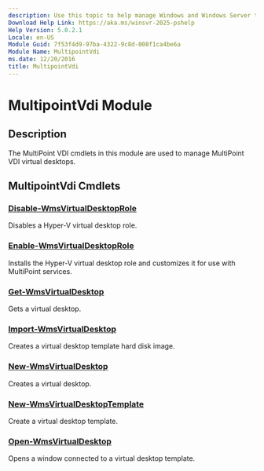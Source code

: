 ```yaml
---
description: Use this topic to help manage Windows and Windows Server technologies with Windows PowerShell.
Download Help Link: https://aka.ms/winsvr-2025-pshelp
Help Version: 5.0.2.1
Locale: en-US
Module Guid: 7f53f4d9-97ba-4322-9c8d-008f1ca4be6a
Module Name: MultipointVdi
ms.date: 12/20/2016
title: MultipointVdi
---
```


# MultipointVdi Module
## Description
The MultiPoint VDI cmdlets in this module are used to manage MultiPoint VDI virtual desktops.

## MultipointVdi Cmdlets
### [Disable-WmsVirtualDesktopRole](./Disable-WmsVirtualDesktopRole.md)
Disables a Hyper-V virtual desktop role.

### [Enable-WmsVirtualDesktopRole](./Enable-WmsVirtualDesktopRole.md)
Installs the Hyper-V virtual desktop role and customizes it for use with MultiPoint services.

### [Get-WmsVirtualDesktop](./Get-WmsVirtualDesktop.md)
Gets a virtual desktop.

### [Import-WmsVirtualDesktop](./Import-WmsVirtualDesktop.md)
Creates a virtual desktop template hard disk image.

### [New-WmsVirtualDesktop](./New-WmsVirtualDesktop.md)
Creates a virtual desktop.

### [New-WmsVirtualDesktopTemplate](./New-WmsVirtualDesktopTemplate.md)
Create a virtual desktop template.

### [Open-WmsVirtualDesktop](./Open-WmsVirtualDesktop.md)
Opens a window connected to a virtual desktop template.


